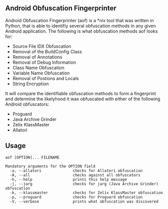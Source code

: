 ## Android Obfuscation Fingerprinter

Android Obfuscation Fingerprinter (aof) is a *nix tool that was written in Python, that is able to identifiy several obfuscation methods in any given Android application. The following is what obfuscation methods aof looks for:

* Source File IDX Obfuscation
* Removal of the BuildConfig Class
* Removal of Annotations
* Removal of Debug Information
* Class Name Obfuscation
* Variable Name Obfuscation
* Removal of Postions and Locals
* String Encryption

It will compare the identifiable obfuscation methods to form a fingerprint and determine the likelyhood it was obfuscated with either of the following Android obfuscators:

* Proguard
* Java Archive Grinder
* Zelix KlassMaster
* Allatori

## Usage
```
aof [OPTION]... FILENAME

Mandatory arguments for the OPTION field
  -a, --allatori              checks for Allatori obfuscation
  -A, --all                   checks against all obfuscators
  -h, --help                  prints this help message
  -j, --jarg                  checks for jarg (Java Archive Grinder) obfuscation
  -k, --klassmaster           checks for Zelix KlassMaster obfuscation
  -p, --proguard              checks for Proguard obfuscation
  -V, --verbose               prints what obfuscation was discovered
```
